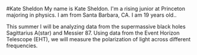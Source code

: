 #Kate Sheldon
My name is Kate Sheldon. I'm a rising junior at Princeton majoring in physics. I am from Santa Barbara, CA. I am 19 years old..

This summer I will be analyzing data from the supermassive black holes Sagittarius A(star) and Messier 87. Using data from the Event Horizon Telescope (EHT), we will measure the polarization of light across different frequencies. 
